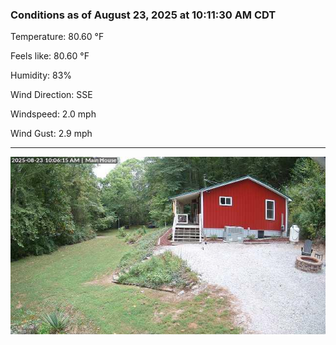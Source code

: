 ### Conditions as of August 23, 2025 at 10:11:30 AM CDT 

Temperature: 80.60 &deg;F

Feels like: 80.60 &deg;F

Humidity: 83%

Wind Direction: SSE

Windspeed: 2.0 mph

Wind Gust: 2.9 mph

---

<img src="./images/latest.jpeg"/>

